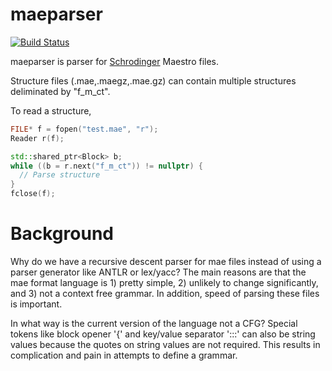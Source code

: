 # maeparser
[![Build Status](https://travis-ci.org/schrodinger/maeparser.svg?branch=master)](https://travis-ci.org/schrodinger/maeparser)

maeparser is parser for [Schrodinger](https://www.schrodinger.com/) Maestro
files.

Structure files (.mae,.maegz,.mae.gz) can contain multiple structures
deliminated by "f_m_ct".

To read a structure,

```C++
FILE* f = fopen("test.mae", "r");
Reader r(f);

std::shared_ptr<Block> b;
while ((b = r.next("f_m_ct")) != nullptr) {
  // Parse structure
}
fclose(f);
```

Background
==========

Why do we have a recursive descent parser for mae files instead of using a
parser generator like ANTLR or lex/yacc? The main reasons are that the mae
format language is 1) pretty simple, 2) unlikely to change significantly,
and 3) not a context free grammar. In addition, speed of parsing these
files is important.

In what way is the current version of the language not a CFG? Special tokens
like block opener '{' and key/value separator ':::' can also be string
values because the quotes on string values are not required. This results in
complication and pain in attempts to define a grammar.


